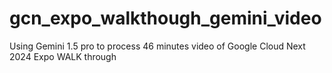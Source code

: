 # gcn_expo_walkthough_gemini_video
Using Gemini 1.5 pro to process 46 minutes video of Google Cloud Next 2024 Expo WALK through
